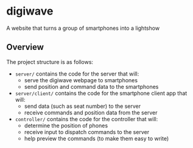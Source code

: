 # digiwave
A website that turns a group of smartphones into a lightshow

## Overview
The project structure is as follows:

- `server/` contains the code for the server that will:
    - serve the digiwave webpage to smartphones
    - send position and command data to the smartphones
- `server/client/` contains the code for the smartphone client app that will:
    - send data (such as seat number) to the server
    - receive commands and position data from the server
- `controller/` contains the code for the controller that will:
    - determine the position of phones
    - receive input to dispatch commands to the server
    - help preview the commands (to make them easy to write)